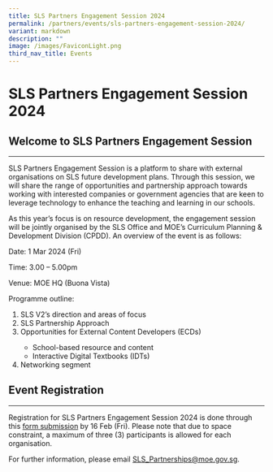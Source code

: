 ```yaml
---
title: SLS Partners Engagement Session 2024
permalink: /partners/events/sls-partners-engagement-session-2024/
variant: markdown
description: ""
image: /images/FaviconLight.png
third_nav_title: Events
---
```

<h1>SLS Partners Engagement Session 2024</h1>
<h2>Welcome to SLS Partners Engagement Session</h2>
<hr>
<p>SLS Partners Engagement Session is a platform to share with external organisations on SLS future development plans. Through this session, we will share the range of opportunities and partnership approach towards working with interested companies or government agencies that are keen to leverage technology to enhance the teaching and learning in our schools.</p>
<p>As this year’s focus is on resource development, the engagement session will be jointly organised by the SLS Office and MOE’s Curriculum Planning &amp; Development Division (CPDD). An overview of the event is as follows:</p>
<p>Date: 1 Mar 2024 (Fri)</p>
<p>Time: 3.00 – 5.00pm</p>
<p>Venue: MOE HQ (Buona Vista)</p>
<p>Programme outline:</p>
<ol>
<li>SLS V2’s direction and areas of focus</li>
<li>SLS Partnership Approach</li>
<li>Opportunities for External Content Developers (ECDs)</li>
<ul>
<li>School-based resource and content</li>
<li>Interactive Digital Textbooks (IDTs)</li>
</ul>
<li>Networking segment</li>
</ol>
<h2>Event Registration</h2>
<hr>
<p>Registration for SLS Partners Engagement Session 2024 is done through this <a target="_blank" href="https://www.go.gov.sg/slspes2024">form submission</a> by 16 Feb (Fri). Please note that due to space constraint, a maximum of three (3) participants is allowed for each organisation.</p>
<p>For further information, please email <a target="_blank" href="mailto:SLS_Partnerships@moe.gov.sg">SLS_Partnerships@moe.gov.sg</a>.</p>